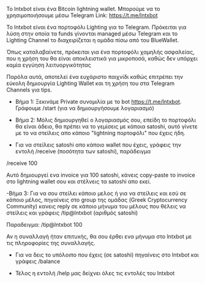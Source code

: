Το lntxbot είναι ένα Bitcoin lightning wallet.
Μπορούμε να το χρησιμοποιήσουμε μέσω Telegram 
Link: https://t.me/lntxbot

Το lntxbot είναι ένα πορτοφόλι Lighting για το Telegram. Πρόκειται για λύση στην οποία τα funds γίνονται managed μέσω Telegram και το Lighting Channel το διαχειρίζεται η ομάδα πίσω από του BlueWallet.

Όπως καταλαβαίνετε, πρόκειται για ένα πορτοφόλι χαμηλής ασφαλείας, που η χρήση του θα είναι αποκλειστικά για μικροποσά, καθώς δεν υπάρχει καμία εγγύηση λειτυοργικότητας

Παρόλα αυτά, αποτελεί ένα ευχάριστο παιχνίδι καθώς επιτρέπει την εύκολη δημιουργία Lighting Wallet και τη χρήση του στα Telegram Channels για tips.

- Βήμα 1: Ξεκινάμε Private συνομιλία με το bot https://t.me/lntxbot. Γράφουμε /start (για να δημιουργήσουμε λογαριασμό)

- Βήμα 2: Μόλις δημιουργηθεί ο λογαριασμός σου, επείδη το πορτοφόλι θα είναι άδειο, θα πρέπει να το γεμίσεις με κάποια satoshi, αυτό γίνετε με το να στείλεις απο κάποιο "lightning πορτοφόλι" που έχεις ήδη.

- Για να στείλεις satoshi απο κάποιο wallet που έχεις, γράφεις την εντολή /receive (ποσότητα των satoshi), παράδειγμα

/receive 100

Αυτό δημιουργεί ενα invoice για 100 satoshi, κάνεις copy-paste το invoice στο lightning wallet σου και στέλνεις τα satoshi απο εκεί.

-Βήμα 3: Για να σου στείλει κάποιο μελος ή για να στείλεις και εσύ σε κάποιο μέλος, πηγαίνεις στο group της ομάδας (Greek Cryptocurrency Community) κανεις reply σε κάποιο μήνυμα του μέλους που θέλεις να στείλεις και γράφεις /tip@lntxbot (αριθμός satoshi)

Παραδειγμα: /tip@lntxbot 100

Αν η συναλλαγή ήταν επιτυxής, θα σου έρθει ενα μήνυμα στο lntxbot με τις πληροφορίες της συναλλαγής.

- Για να δεις το υπόλοιπο που έχεις (σε satoshi) πηγαίνεις στο lntxbot και γράφεις /balance

- Τέλος η εντολή /help μας δείχνει όλες τις εντολές του lntxbot
